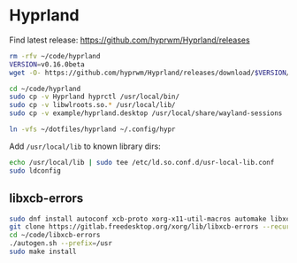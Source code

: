 # Hyprland

Find latest release: <https://github.com/hyprwm/Hyprland/releases>

```sh
rm -rfv ~/code/hyprland
VERSION=v0.16.0beta
wget -O- https://github.com/hyprwm/Hyprland/releases/download/$VERSION/$VERSION.tar.gz | tar -xzC ~/code

cd ~/code/hyprland
sudo cp -v Hyprland hyprctl /usr/local/bin/
sudo cp -v libwlroots.so.* /usr/local/lib/
sudo cp -v example/hyprland.desktop /usr/local/share/wayland-sessions

ln -vfs ~/dotfiles/hyprland ~/.config/hypr
```

Add `/usr/local/lib` to known library dirs:

```sh
echo /usr/local/lib | sudo tee /etc/ld.so.conf.d/usr-local-lib.conf
sudo ldconfig
```

## libxcb-errors

```sh
sudo dnf install autoconf xcb-proto xorg-x11-util-macros automake libxcb-devel
git clone https://gitlab.freedesktop.org/xorg/lib/libxcb-errors --recursive ~/code/libxcb-errors
cd ~/code/libxcb-errors
./autogen.sh --prefix=/usr
sudo make install
```
